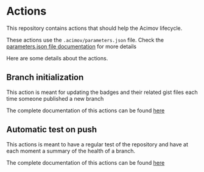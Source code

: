 # Actions

This repository contains actions that should help the Acimov lifecycle.

These actions use the `.acimov/parameters.json` file. Check the [parameters.json file documentation](./parameters.md) for more details

Here are some details about the actions.

## Branch initialization

This action is meant for updating the badges and their related gist files each time someone published a new branch

The complete documentation of this actions can be found [here](../init-branch)

## Automatic test on push

This actions is meant to have a regular test of the repository and have at each moment a summary of the health of a branch.

The complete documentation of this actions can be found [here](../test-actions)